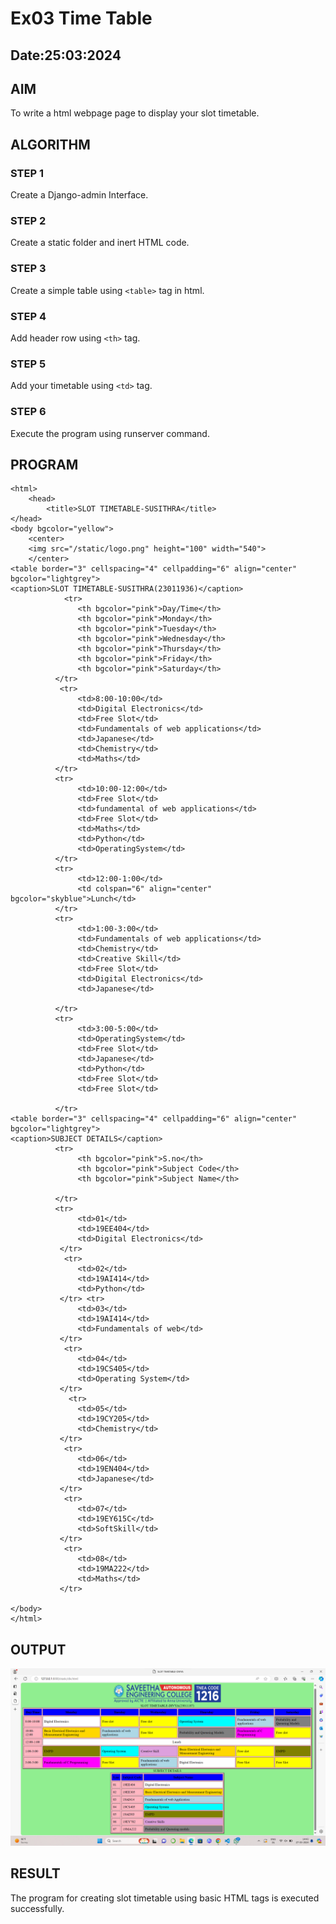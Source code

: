# Ex03 Time Table
## Date:25:03:2024

## AIM
To write a html webpage page to display your slot timetable.

## ALGORITHM
### STEP 1
Create a Django-admin Interface.

### STEP 2
Create a static folder and inert HTML code.

### STEP 3
Create a simple table using ```<table>``` tag in html.

### STEP 4
Add header row using ```<th>``` tag.

### STEP 5
Add your timetable using ```<td>``` tag.

### STEP 6
Execute the program using runserver command.

## PROGRAM
```
<html>
    <head>
        <title>SLOT TIMETABLE-SUSITHRA</title>
</head>
<body bgcolor="yellow">
    <center>
    <img src="/static/logo.png" height="100" width="540">
    </center>
<table border="3" cellspacing="4" cellpadding="6" align="center" bgcolor="lightgrey">
<caption>SLOT TIMETABLE-SUSITHRA(23011936)</caption>
            <tr>
               <th bgcolor="pink">Day/Time</th>
               <th bgcolor="pink">Monday</th>
               <th bgcolor="pink">Tuesday</th>
               <th bgcolor="pink">Wednesday</th>
               <th bgcolor="pink">Thursday</th>
               <th bgcolor="pink">Friday</th>
               <th bgcolor="pink">Saturday</th>
          </tr>
           <tr>
               <td>8:00-10:00</td>
               <td>Digital Electronics</td>
               <td>Free Slot</td>
               <td>Fundamentals of web applications</td>
               <td>Japanese</td>
               <td>Chemistry</td>
               <td>Maths</td>
          </tr>
          <tr>
               <td>10:00-12:00</td>
               <td>Free Slot</td>
               <td>fundamental of web applications</td>
               <td>Free Slot</td>
               <td>Maths</td>
               <td>Python</td>
               <td>OperatingSystem</td>
          </tr>
          <tr>
               <td>12:00-1:00</td>
               <td colspan="6" align="center" bgcolor="skyblue">Lunch</td>
          </tr>
          <tr>
               <td>1:00-3:00</td>
               <td>Fundamentals of web applications</td>
               <td>Chemistry</td>
               <td>Creative Skill</td>
               <td>Free Slot</td>
               <td>Digital Electronics</td>
               <td>Japanese</td>

          </tr>
          <tr>
               <td>3:00-5:00</td>
               <td>OperatingSystem</td>
               <td>Free Slot</td>
               <td>Japanese</td>
               <td>Python</td>
               <td>Free Slot</td>
               <td>Free Slot</td>
         
          </tr>
<table border="3" cellspacing="4" cellpadding="6" align="center" bgcolor="lightgrey">
<caption>SUBJECT DETAILS</caption>
          <tr>
               <th bgcolor="pink">S.no</th>
               <th bgcolor="pink">Subject Code</th>
               <th bgcolor="pink">Subject Name</th>
               
          </tr>
          <tr>
               <td>01</td>
               <td>19EE404</td>
               <td>Digital Electronics</td>
           </tr>
            <tr>
               <td>02</td>
               <td>19AI414</td>
               <td>Python</td>
           </tr> <tr>
               <td>03</td>
               <td>19AI414</td>
               <td>Fundamentals of web</td>
           </tr>
            <tr>
               <td>04</td>
               <td>19CS405</td>
               <td>Operating System</td>
           </tr>
             <tr>
               <td>05</td>
               <td>19CY205</td>
               <td>Chemistry</td>
           </tr>
            <tr>
               <td>06</td>
               <td>19EN404</td>
               <td>Japanese</td>
           </tr>
            <tr>
               <td>07</td>
               <td>19EY615C</td>
               <td>SoftSkill</td>
           </tr>
            <tr>
               <td>08</td>
               <td>19MA222</td>
               <td>Maths</td>
           </tr>
          
</body>
</html>
```

## OUTPUT
![alt text](<web ex-3 output.png>)

## RESULT
The program for creating slot timetable using basic HTML tags is executed successfully.
